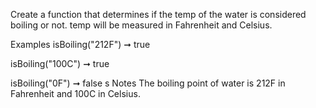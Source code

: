 Create a function that determines if the temp of the water is considered boiling or not. temp will be measured in Fahrenheit and Celsius.

Examples
isBoiling("212F") ➞ true

isBoiling("100C") ➞ true

isBoiling("0F") ➞ false
s
Notes
The boiling point of water is 212F in Fahrenheit and 100C in Celsius.